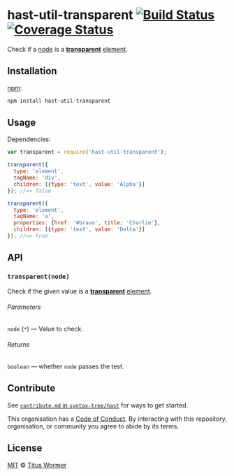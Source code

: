 # hast-util-transparent [![Build Status][build-badge]][build-page] [![Coverage Status][coverage-badge]][coverage-page]

Check if a [node][] is a [**transparent**][spec] [element][].

## Installation

[npm][]:

```bash
npm install hast-util-transparent
```

## Usage

Dependencies:

```javascript
var transparent = require('hast-util-transparent');

transparent({
  type: 'element',
  tagName: 'div',
  children: [{type: 'text', value: 'Alpha'}]
}); //=> false

transparent({
  type: 'element',
  tagName: 'a',
  properties: {href: '#bravo', title: 'Charlie'},
  children: [{type: 'text', value: 'Delta'}]
}); //=> true
```

## API

### `transparent(node)`

Check if the given value is a [**transparent**][spec] [element][].

###### Parameters

`node` (`*`) — Value to check.

###### Returns

`boolean` — whether `node` passes the test.

## Contribute

See [`contribute.md` in `syntax-tree/hast`][contribute] for ways to get
started.

This organisation has a [Code of Conduct][coc].  By interacting with this
repository, organisation, or community you agree to abide by its terms.

## License

[MIT][license] © [Titus Wormer][author]

<!-- Definition -->

[build-badge]: https://img.shields.io/travis/syntax-tree/hast-util-transparent.svg

[build-page]: https://travis-ci.org/syntax-tree/hast-util-transparent

[coverage-badge]: https://img.shields.io/codecov/c/github/syntax-tree/hast-util-transparent.svg

[coverage-page]: https://codecov.io/github/syntax-tree/hast-util-transparent?branch=master

[npm]: https://docs.npmjs.com/cli/install

[license]: LICENSE

[author]: http://wooorm.com

[node]: https://github.com/syntax-tree/hast#node

[element]: https://github.com/syntax-tree/hast#element

[spec]: https://html.spec.whatwg.org/#transparent-content-models

[contribute]: https://github.com/syntax-tree/hast/blob/master/contributing.md

[coc]: https://github.com/syntax-tree/hast/blob/master/code-of-conduct.md
